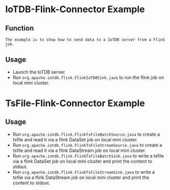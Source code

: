 <!--

    Licensed to the Apache Software Foundation (ASF) under one
    or more contributor license agreements.  See the NOTICE file
    distributed with this work for additional information
    regarding copyright ownership.  The ASF licenses this file
    to you under the Apache License, Version 2.0 (the
    "License"); you may not use this file except in compliance
    with the License.  You may obtain a copy of the License at
    
        http://www.apache.org/licenses/LICENSE-2.0
    
    Unless required by applicable law or agreed to in writing,
    software distributed under the License is distributed on an
    "AS IS" BASIS, WITHOUT WARRANTIES OR CONDITIONS OF ANY
    KIND, either express or implied.  See the License for the
    specific language governing permissions and limitations
    under the License.

-->

# IoTDB-Flink-Connector Example

## Function
```
The example is to show how to send data to a IoTDB server from a Flink job.
```

## Usage

* Launch the IoTDB server.
* Run `org.apache.iotdb.flink.FlinkIoTDBSink.java` to run the flink job on local mini cluster.

# TsFile-Flink-Connector Example

## Usage

* Run `org.apache.iotdb.flink.FlinkTsFileBatchSource.java` to create a tsfile and read it via a flink DataSet job on local mini cluster.
* Run `org.apache.iotdb.flink.FlinkTsFileStreamSource.java` to create a tsfile and read it via a flink DataStream job on local mini cluster.
* Run `org.apache.iotdb.flink.FlinkTsFileBatchSink.java` to write a tsfile via a flink DataSet job on local mini cluster and print the content to stdout.
* Run `org.apache.iotdb.flink.FlinkTsFileStreamSink.java` to write a tsfile via a flink DataStream job on local mini cluster and print the content to stdout.
